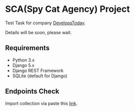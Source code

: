 # SCA(Spy Cat Agency) Project

Test Task for company [DevelopsToday](https://img.shields.io/badge/License-Apache%202.0-blue.svg](https://jobs.develops.today/)). 

Details will be soon, please wait.

## Requirements
- Python 3.x
- Django 5.x
- Django REST Framework
- SQLite (default for Django)

## Endpoints Check
Import collection via paste this [link](https://api.postman.com/collections/39445059-1ea57a23-4f98-456a-97c2-593dafda3040?access_key=PMAT-01JCRBJ6J1BMJGE1PPPE7BZQ49).
